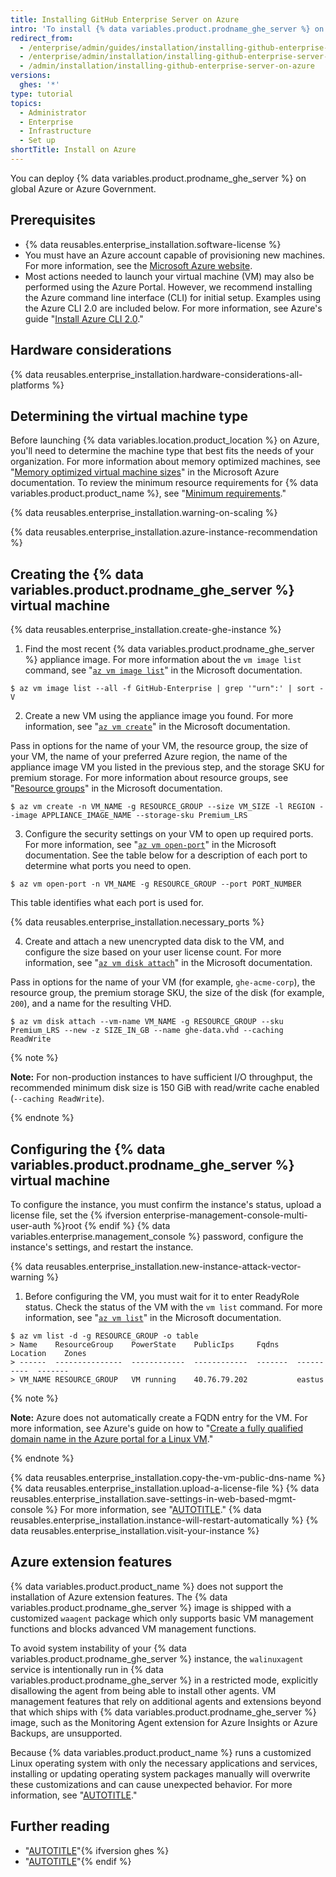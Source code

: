 ```yaml
---
title: Installing GitHub Enterprise Server on Azure
intro: 'To install {% data variables.product.prodname_ghe_server %} on Azure, you must deploy onto a memory-optimized instance that supports premium storage.'
redirect_from:
  - /enterprise/admin/guides/installation/installing-github-enterprise-on-azure
  - /enterprise/admin/installation/installing-github-enterprise-server-on-azure
  - /admin/installation/installing-github-enterprise-server-on-azure
versions:
  ghes: '*'
type: tutorial
topics:
  - Administrator
  - Enterprise
  - Infrastructure
  - Set up
shortTitle: Install on Azure
---
```

You can deploy {% data variables.product.prodname_ghe_server %} on global Azure or Azure Government.

## Prerequisites

- {% data reusables.enterprise_installation.software-license %}
- You must have an Azure account capable of provisioning new machines. For more information, see the [Microsoft Azure website](https://azure.microsoft.com).
- Most actions needed to launch your virtual machine (VM) may also be performed using the Azure Portal. However, we recommend installing the Azure command line interface (CLI) for initial setup. Examples using the Azure CLI 2.0 are included below. For more information, see Azure's guide "[Install Azure CLI 2.0](https://docs.microsoft.com/cli/azure/install-azure-cli?view=azure-cli-latest)."

## Hardware considerations

{% data reusables.enterprise_installation.hardware-considerations-all-platforms %}

## Determining the virtual machine type

Before launching {% data variables.location.product_location %} on Azure, you'll need to determine the machine type that best fits the needs of your organization. For more information about memory optimized machines, see "[Memory optimized virtual machine sizes](https://docs.microsoft.com/en-gb/azure/virtual-machines/sizes-memory)" in the Microsoft Azure documentation. To review the minimum resource requirements for {% data variables.product.product_name %}, see "[Minimum requirements](#minimum-requirements)."


{% data reusables.enterprise_installation.warning-on-scaling %}

{% data reusables.enterprise_installation.azure-instance-recommendation %}

## Creating the {% data variables.product.prodname_ghe_server %} virtual machine

{% data reusables.enterprise_installation.create-ghe-instance %}

1. Find the most recent {% data variables.product.prodname_ghe_server %} appliance image. For more information about the `vm image list` command, see "[`az vm image list`](https://docs.microsoft.com/cli/azure/vm/image?view=azure-cli-latest#az_vm_image_list)" in the Microsoft documentation.
  ```shell
  $ az vm image list --all -f GitHub-Enterprise | grep '"urn":' | sort -V
  ```

2. Create a new VM using the appliance image you found. For more information, see "[`az vm create`](https://docs.microsoft.com/cli/azure/vm?view=azure-cli-latest#az_vm_create)" in the Microsoft documentation.

  Pass in options for the name of your VM, the resource group, the size of your VM, the name of your preferred Azure region, the name of the appliance image VM you listed in the previous step, and the storage SKU for premium storage. For more information about resource groups, see "[Resource groups](https://docs.microsoft.com/azure/azure-resource-manager/resource-group-overview#resource-groups)" in the Microsoft documentation.

  ```shell
  $ az vm create -n VM_NAME -g RESOURCE_GROUP --size VM_SIZE -l REGION --image APPLIANCE_IMAGE_NAME --storage-sku Premium_LRS
  ```

3. Configure the security settings on your VM to open up required ports. For more information, see "[`az vm open-port`](https://docs.microsoft.com/cli/azure/vm?view=azure-cli-latest#az_vm_open_port)" in the Microsoft documentation. See the table below for a description of each port to determine what ports you need to open.

  ```shell
  $ az vm open-port -n VM_NAME -g RESOURCE_GROUP --port PORT_NUMBER
  ```

  This table identifies what each port is used for.

  {% data reusables.enterprise_installation.necessary_ports %}

4. Create and attach a new unencrypted data disk to the VM, and configure the size based on your user license count. For more information, see "[`az vm disk attach`](https://docs.microsoft.com/cli/azure/vm/disk?view=azure-cli-latest#az_vm_disk_attach)" in the Microsoft documentation.

  Pass in options for the name of your VM (for example, `ghe-acme-corp`), the resource group, the premium storage SKU, the size of the disk (for example, `200`), and a name for the resulting VHD.

  ```shell
  $ az vm disk attach --vm-name VM_NAME -g RESOURCE_GROUP --sku Premium_LRS --new -z SIZE_IN_GB --name ghe-data.vhd --caching ReadWrite
  ```

  {% note %}

   **Note:** For non-production instances to have sufficient I/O throughput, the recommended minimum disk size is 150 GiB with read/write cache enabled (`--caching ReadWrite`).

   {% endnote %}

## Configuring the {% data variables.product.prodname_ghe_server %} virtual machine

To configure the instance, you must confirm the instance's status, upload a license file, set the {% ifversion enterprise-management-console-multi-user-auth %}root {% endif %} {% data variables.enterprise.management_console %} password, configure the instance's settings, and restart the instance.

{% data reusables.enterprise_installation.new-instance-attack-vector-warning %}

1. Before configuring the VM, you must wait for it to enter ReadyRole status. Check the status of the VM with the `vm list` command. For more information, see "[`az vm list`](https://docs.microsoft.com/cli/azure/vm?view=azure-cli-latest#az_vm_list)" in the Microsoft documentation.
  ```shell
  $ az vm list -d -g RESOURCE_GROUP -o table
  > Name    ResourceGroup    PowerState    PublicIps     Fqdns    Location    Zones
  > ------  ---------------  ------------  ------------  -------  ----------  -------
  > VM_NAME RESOURCE_GROUP   VM running    40.76.79.202           eastus
  
  ```
  {% note %}
  
  **Note:** Azure does not automatically create a FQDN entry for the VM. For more information, see Azure's guide on how to "[Create a fully qualified domain name in the Azure portal for a Linux VM](https://docs.microsoft.com/azure/virtual-machines/linux/portal-create-fqdn)."
  
  {% endnote %}
  
  {% data reusables.enterprise_installation.copy-the-vm-public-dns-name %}
  {% data reusables.enterprise_installation.upload-a-license-file %}
  {% data reusables.enterprise_installation.save-settings-in-web-based-mgmt-console %} For more information, see "[AUTOTITLE](/admin/configuration/configuring-your-enterprise)."
  {% data reusables.enterprise_installation.instance-will-restart-automatically %}
  {% data reusables.enterprise_installation.visit-your-instance %}
  
## Azure extension features

{% data variables.product.product_name %} does not support the installation of Azure extension features. The {% data variables.product.prodname_ghe_server %} image is shipped with a customized `waagent` package which only supports basic VM management functions and blocks advanced VM management functions. 

To avoid system instability of your {% data variables.product.prodname_ghe_server %} instance, the `walinuxagent` service is intentionally run in {% data variables.product.prodname_ghe_server %} in a restricted mode, explicitly disallowing the agent from being able to install other agents. VM management features that rely on additional agents and extensions beyond that which ships with {% data variables.product.prodname_ghe_server %} image, such as the Monitoring Agent extension for Azure Insights or Azure Backups, are unsupported.

Because {% data variables.product.product_name %} runs a customized Linux operating system with only the necessary applications and services, installing or updating operating system packages manually will overwrite these customizations and can cause unexpected behavior. For more information, see "[AUTOTITLE](/admin/overview/system-overview)."

## Further reading

- "[AUTOTITLE](/admin/overview/system-overview)"{% ifversion ghes %}
- "[AUTOTITLE](/admin/overview/about-upgrades-to-new-releases)"{% endif %}
